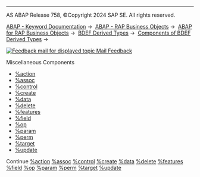   

* * *

AS ABAP Release 758, ©Copyright 2024 SAP SE. All rights reserved.

[ABAP - Keyword Documentation](https://help.sap.com/doc/abapdocu_758_index_htm/7.58/en-US/abenabap.htm) →  [ABAP - RAP Business Objects](https://help.sap.com/doc/abapdocu_758_index_htm/7.58/en-US/abenabap_rap.htm) →  [ABAP for RAP Business Objects](https://help.sap.com/doc/abapdocu_758_index_htm/7.58/en-US/abenabap_for_rap_bos.htm) →  [BDEF Derived Types](https://help.sap.com/doc/abapdocu_758_index_htm/7.58/en-US/abenrpm_derived_types.htm) →  [Components of BDEF Derived Types](https://help.sap.com/doc/abapdocu_758_index_htm/7.58/en-US/abapderived_types_comp.htm) → 

 [![](Mail.gif?object=Mail.gif "Feedback mail for displayed topic") Mail Feedback](mailto:f1_help@sap.com?subject=Feedback%20on%20ABAP%20Documentation&body=Document:%20Miscellaneous%20Components%2C%20ABAPDERIVED_TYPES_MISC%2C%20758%0D%0A%0D%0AError:%0D%0A%0D%0A%0D%0A%0D%0ASuggestion%20for%20improvement:)

Miscellaneous Components

-   [%action](https://help.sap.com/doc/abapdocu_758_index_htm/7.58/en-US/abapderived_types_action.htm)
-   [%assoc](https://help.sap.com/doc/abapdocu_758_index_htm/7.58/en-US/abapderived_types_assoc.htm)
-   [%control](https://help.sap.com/doc/abapdocu_758_index_htm/7.58/en-US/abapderived_types_control.htm)
-   [%create](https://help.sap.com/doc/abapdocu_758_index_htm/7.58/en-US/abapderived_types_create.htm)
-   [%data](https://help.sap.com/doc/abapdocu_758_index_htm/7.58/en-US/abapderived_types_data.htm)
-   [%delete](https://help.sap.com/doc/abapdocu_758_index_htm/7.58/en-US/abapderived_types_delete.htm)
-   [%features](https://help.sap.com/doc/abapdocu_758_index_htm/7.58/en-US/abapderived_types_features.htm)
-   [%field](https://help.sap.com/doc/abapdocu_758_index_htm/7.58/en-US/abapderived_types_field.htm)
-   [%op](https://help.sap.com/doc/abapdocu_758_index_htm/7.58/en-US/abapderived_types_op.htm)
-   [%param](https://help.sap.com/doc/abapdocu_758_index_htm/7.58/en-US/abapderived_types_param.htm)
-   [%perm](https://help.sap.com/doc/abapdocu_758_index_htm/7.58/en-US/abapderived_types_perm.htm)
-   [%target](https://help.sap.com/doc/abapdocu_758_index_htm/7.58/en-US/abapderived_types_target.htm)
-   [%update](https://help.sap.com/doc/abapdocu_758_index_htm/7.58/en-US/abapderived_types_update.htm)

Continue
[%action](https://help.sap.com/doc/abapdocu_758_index_htm/7.58/en-US/abapderived_types_action.htm)
[%assoc](https://help.sap.com/doc/abapdocu_758_index_htm/7.58/en-US/abapderived_types_assoc.htm)
[%control](https://help.sap.com/doc/abapdocu_758_index_htm/7.58/en-US/abapderived_types_control.htm)
[%create](https://help.sap.com/doc/abapdocu_758_index_htm/7.58/en-US/abapderived_types_create.htm)
[%data](https://help.sap.com/doc/abapdocu_758_index_htm/7.58/en-US/abapderived_types_data.htm)
[%delete](https://help.sap.com/doc/abapdocu_758_index_htm/7.58/en-US/abapderived_types_delete.htm)
[%features](https://help.sap.com/doc/abapdocu_758_index_htm/7.58/en-US/abapderived_types_features.htm)
[%field](https://help.sap.com/doc/abapdocu_758_index_htm/7.58/en-US/abapderived_types_field.htm)
[%op](https://help.sap.com/doc/abapdocu_758_index_htm/7.58/en-US/abapderived_types_op.htm)
[%param](https://help.sap.com/doc/abapdocu_758_index_htm/7.58/en-US/abapderived_types_param.htm)
[%perm](https://help.sap.com/doc/abapdocu_758_index_htm/7.58/en-US/abapderived_types_perm.htm)
[%target](https://help.sap.com/doc/abapdocu_758_index_htm/7.58/en-US/abapderived_types_target.htm)
[%update](https://help.sap.com/doc/abapdocu_758_index_htm/7.58/en-US/abapderived_types_update.htm)